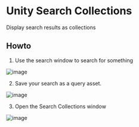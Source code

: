 # Unity Search Collections
Display search results as collections

## Howto
1. Use the search window to search for something

  ![image](https://user-images.githubusercontent.com/4054655/113035634-6b1f4a00-9161-11eb-9a84-647399208312.png)

2. Save your search as a query asset.

  ![image](https://user-images.githubusercontent.com/4054655/113035688-73778500-9161-11eb-9b14-746b26b83af7.png)

3. Open the Search Collections window

  ![image](https://user-images.githubusercontent.com/4054655/113035377-2e535300-9161-11eb-918d-b60d566ff907.png)

